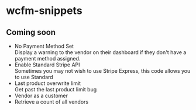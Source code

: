 # wcfm-snippets

<h2>Coming soon</h2>

<ul>
  <li>No Payment Method Set<br>
  Display a warning to the vendor on their dashboard if they don't have a payment method assigned.</li>
  <li>Enable Standard Stripe API<br>
  Sometimes you may not wish to use Stripe Express, this code allows you to use Standard</li>
<li>Last product overwrite limit<br>
  Get past the last product limit bug</li>
  <li>Vendor as a customer</li>
    <li>Retrieve a count of all vendors</li>
</ul>
